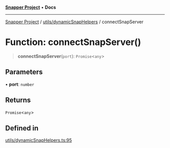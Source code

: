 [**Snapper Project**](../../../README.md) • **Docs**

***

[Snapper Project](../../../README.md) / [utils/dynamicSnapHelpers](../README.md) / connectSnapServer

# Function: connectSnapServer()

> **connectSnapServer**(`port`): `Promise`\<`any`\>

## Parameters

• **port**: `number`

## Returns

`Promise`\<`any`\>

## Defined in

[utils/dynamicSnapHelpers.ts:95](https://github.com/asifqatar/Snapper/blob/4ed0637603a9bb2c551c01da6d6f27d7a47cf56c/utils/dynamicSnapHelpers.ts#L95)
